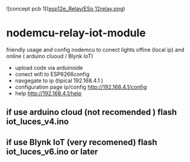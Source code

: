 ![concept pcb 1]([esp12e_Relay/ESp 12relay.png](https://raw.githubusercontent.com/djarky/nodemcu-relay-iot-module/refs/heads/main/esp12e_Relay/ESp%2012relay.png))

# nodemcu-relay-iot-module
friendly usage and config nodemcu to conect lights offine (local ip) and online ( arduino cluoud / Blynk IoT)

- upload code via arduinoide
- conect wifi to ESP8266config
- navgegate to ip (tipical 192.168.4.1 )
- configuration page ip/config http://192.168.4.1/config
- help http://192.168.4.1/help


if use arduino cloud (not recomended ) flash iot_luces_v4.ino 
-
if use Blynk IoT (very recomened) flash iot_luces_v6.ino or later 
-

